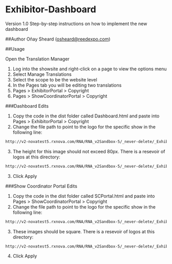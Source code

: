# Exhibitor-Dashboard
Version 1.0 Step-by-step instructions on how to implement the new dashboard

##Author
Oñay Sheard (osheard@reedexpo.com)

##Usage

Open the Translation Manager
1. Log into the showsite and right-click on a page to view the options menu
2. Select Manage Translations
3. Select the scope to be the website level
4. In the Pages tab you will be editing two translations
  5. Pages > ExhibitorPortal > Copyright
  6. Pages > ShowCoordinatorPortal > Copyright

###Dashboard Edits
1. Copy the code in the dist folder called Dashboard.html and paste into Pages > ExhibitorPortal > Copyright
2. Change the file path to point to the logo for the specific show in the following line:

  ```html
http://v2-novatest5.rxnova.com/RNA/RNA_v2Sandbox-5/_never-delete/_Exhibitor-Dashboard/_img/framework/show-logos/header/SHOW-LOGO-HERE.png
 ```
  3. The height for this image should not exceed 80px. There is a resevoir of logos at this directory:

 ```html
http://v2-novatest5.rxnova.com/RNA/RNA_v2Sandbox-5/_never-delete/_Exhibitor-Dashboard/_img/framework/show-logos/
 ```
 
3. Click Apply

###Show Coordinator Portal Edits
1. Copy the code in the dist folder called SCPortal.html and paste into Pages > ShowCoordinatorPortal > Copyright
2. Change the file path to point to the logo for the specific show in the following line:
 ```html
http://v2-novatest5.rxnova.com/RNA/RNA_v2Sandbox-5/_never-delete/_Exhibitor-Dashboard/_img/framework/show-logos/square/SHOW-LOGO-HERE.png
 ```
 
3. These images should be square. There is a resevoir of logos at this directory:
 ```html
http://v2-novatest5.rxnova.com/RNA/RNA_v2Sandbox-5/_never-delete/_Exhibitor-Dashboard/_img/framework/square/
 ```
 
4. Click Apply
